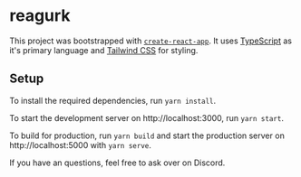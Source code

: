 # reagurk

This project was bootstrapped with [`create-react-app`](https://create-react-app.dev). It uses [TypeScript](https://typescriptlang.org) as it's primary language and [Tailwind CSS](https://tailwindcss.com) for styling.


## Setup

To install the required dependencies, run `yarn install`.

To start the development server on http://localhost:3000, run `yarn start`.

To build for production, run `yarn build` and start the production server on http://localhost:5000 with `yarn serve`.

If you have an questions, feel free to ask over on Discord.